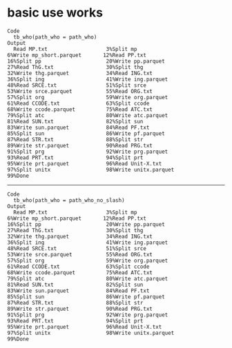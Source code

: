# basic use works

    Code
      tb_who(path_who = path_who)
    Output
      Read MP.txt                   3%Split mp                      6%Write mp_short.parquet       12%Read PP.txt                  16%Split pp                     20%Write pp.parquet             27%Read ThG.txt                 30%Split thg                    32%Write thg.parquet            34%Read ING.txt                 36%Split ing                    41%Write ing.parquet            48%Read SRCE.txt                51%Split srce                   53%Write srce.parquet           55%Read ORG.txt                 57%Split org                    59%Write org.parquet            61%Read CCODE.txt               63%Split ccode                  68%Write ccode.parquet          75%Read ATC.txt                 79%Split atc                    80%Write atc.parquet            81%Read SUN.txt                 82%Split sun                    83%Write sun.parquet            84%Read PF.txt                  85%Split sun                    86%Write pf.parquet             87%Read STR.txt                 88%Split str                    89%Write str.parquet            90%Read PRG.txt                 91%Split prg                    92%Write prg.parquet            93%Read PRT.txt                 94%Split prt                    95%Write prt.parquet            96%Read Unit-X.txt              97%Split unitx                  98%Write unitx.parquet          99%Done                             

---

    Code
      tb_who(path_who = path_who_no_slash)
    Output
      Read MP.txt                   3%Split mp                      6%Write mp_short.parquet       12%Read PP.txt                  16%Split pp                     20%Write pp.parquet             27%Read ThG.txt                 30%Split thg                    32%Write thg.parquet            34%Read ING.txt                 36%Split ing                    41%Write ing.parquet            48%Read SRCE.txt                51%Split srce                   53%Write srce.parquet           55%Read ORG.txt                 57%Split org                    59%Write org.parquet            61%Read CCODE.txt               63%Split ccode                  68%Write ccode.parquet          75%Read ATC.txt                 79%Split atc                    80%Write atc.parquet            81%Read SUN.txt                 82%Split sun                    83%Write sun.parquet            84%Read PF.txt                  85%Split sun                    86%Write pf.parquet             87%Read STR.txt                 88%Split str                    89%Write str.parquet            90%Read PRG.txt                 91%Split prg                    92%Write prg.parquet            93%Read PRT.txt                 94%Split prt                    95%Write prt.parquet            96%Read Unit-X.txt              97%Split unitx                  98%Write unitx.parquet          99%Done                             

